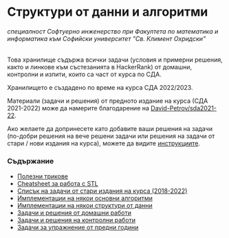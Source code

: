 # Структури от данни и алгоритми

###### специалност Софтуерно инженерство при Факултета по математика и информатика към Софийски университет "Св. Климент Охридски"

Това хранилище съдържа всички задачи (условия и примерни решения, както и линкове към състезанията в HackerRank) от домашни, контролни и изпити, които са част от курса по СДА.

Хранилището е създадено по време на курса СДА 2022/2023.

Материали (задачи и решения) от предното издание на курса (СДА 2021-2022) може да намерите благодарение на [David-Petrov/sda2021-22](https://github.com/David-Petrov/sda2021-22).

Ако желаете да допринесете като добавите ваши решения на задачи (по-добри решения на вече решени задачи или решения на задачи от стари / нови издания на курса), можете да видите [инструкциите](./Contributing.md).

### Съдържание

- [Полезни трикове](./Tips.md)
- [Cheatsheet за работа с STL](./STLHelper.cpp)
- [Списък на задачи от стари издания на курса (2018-2022)](/Materials.md)
- [Имплементации на някои основни алгоритми](./Algorithms/)
- [Имплементации на някои структури от данни](<./Data Structures/>)
- [Задачи и решения от домашни работи](./Homeworks/)
- [Задачи и решения на контролни работи](./Exams/)
- [Задачи за упражнение от предни години](./Practice/)
